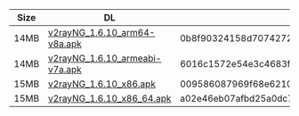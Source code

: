 |    Size   |     DL  | sha512sum |
|  ---  |  ---  |  ---  |
| 14MB | [v2rayNG_1.6.10_arm64-v8a.apk](https://cdn.jsdelivr.net/gh/googleians/v2rayNG@main/v2rayNG_1.6.10_arm64-v8a.apk) | 0b8f90324158d70742720cf43d44d70307f9dac22f67496ab0ceb9e1895e3d511584939706961696651440938f6e1e495feafd648aeb3193eb508cee55167be1 |
| 14MB | [v2rayNG_1.6.10_armeabi-v7a.apk](https://cdn.jsdelivr.net/gh/googleians/v2rayNG@main/v2rayNG_1.6.10_armeabi-v7a.apk) | 6016c1572e54e3c4683f4d973edaad830079b0079b01da1be618541964ce0320c5f234ed99fa2149bfbfafd7527711a0f730678acd2c32390b9cdcfc5987353b |
| 15MB | [v2rayNG_1.6.10_x86.apk](https://cdn.jsdelivr.net/gh/googleians/v2rayNG@main/v2rayNG_1.6.10_x86.apk) | 009586087969f68e62108b696ef4d4b7f2e11e185328b40a31b6586ff032241431d009e5322e23364fa070fee2896d0dcb42c4592b9458e60e12b4060c0fc14f |
| 15MB | [v2rayNG_1.6.10_x86_64.apk](https://cdn.jsdelivr.net/gh/googleians/v2rayNG@main/v2rayNG_1.6.10_x86_64.apk) | a02e46eb07afbd25a0dc7bdbd0e745287541c60c5b48d1ce29dd637da5a4676fda7f77e5a934292ccded21416d68c0e4a5654c0e4b7e15368823600c59a33ac7 |
